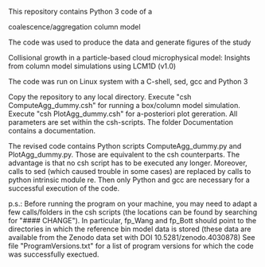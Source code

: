 This repository contains Python 3 code of a

coalescence/aggregation column model

The code was used to produce the data and generate figures of the study

Collisional growth in a particle-based cloud microphysical model: Insights from column model simulations using LCM1D (v1.0)

The code was run on Linux system with a C-shell, sed, gcc and Python 3

Copy the repository to any local directory.
Execute "csh ComputeAgg_dummy.csh" for running a box/column model simulation.
Execute "csh PlotAgg_dummy.csh" for a-posteriori plot gereration.
All parameters are set within the csh-scripts.
The folder Documentation contains a documentation.

The revised code contains Python scripts ComputeAgg_dummy.py and PlotAgg_dummy.py. Those are equivalent to the csh counterparts.
The advantage is that no csh script has to be executed any longer. Moreover, calls to sed (which caused trouble in some cases) are replaced by calls to python intrinsic module re.
Then only Python and gcc are necessary for a successful execution of the code.

p.s.:
Before running the program on your machine,
you may need to adapt a few calls/folders in the csh scripts
(the locations can be found by searching for "#### CHANGE"). In particular, fp_Wang and fp_Bott should point to the directories in which the reference bin model data is stored (these data are available from the Zenodo data set with DOI 10.5281/zenodo.4030878)
See file "ProgramVersions.txt" for a list of program versions for which the code was successfully exectued.
